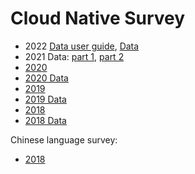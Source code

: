 # Cloud Native Survey

* 2022 [Data user guide](2022%20CNCF%20Cloud%20Native%20Survey%20-%20Guide%20to%20Using%20the%20CSV%20Files%20and%20Data.pdf), [Data](2022%20CNCF%20Survey%20-%20Raw%20Data.csv)
* 2021 Data: [part 1](Cloud_Native_Survey_2021-Part_1.xlsx), [part 2](Cloud_Native_Survey_2021-Part_2.xlsx)
* [2020](https://www.cncf.io/wp-content/uploads/2020/11/CNCF_Survey_Report_2020.pdf)
* [2020 Data](Cloud_Native_Survey_1H_2020.csv)
* [2019](https://www.cncf.io/wp-content/uploads/2020/03/CNCF_Survey_Report.pdf)
* [2019 Data](Cloud_Native_Survey_2019.csv)
* [2018](https://www.cncf.io/blog/2018/08/29/cncf-survey-use-of-cloud-native-technologies-in-production-has-grown-over-200-percent/)
* [2018 Data](Cloud_Native_Survey_2018.csv)

Chinese language survey:
* [2018](https://www.cncf.io/blog/2018/03/26/cncf-survey-china/)
